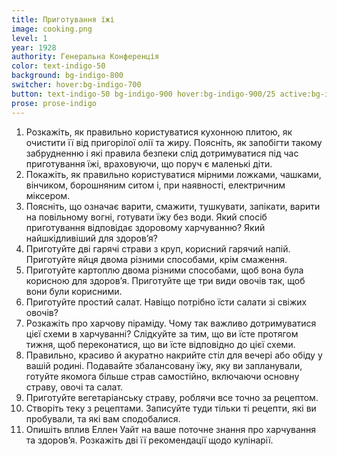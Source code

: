 ```yaml
---
title: Приготування їжі
image: cooking.png
level: 1
year: 1928
authority: Генеральна Конференція
color: text-indigo-50
background: bg-indigo-800
switcher: hover:bg-indigo-700
button: text-indigo-50 bg-indigo-900 hover:bg-indigo-900/25 active:bg-indigo-700
prose: prose-indigo
---
```


1. Розкажіть, як правильно користуватися кухонною плитою, як очистити її від пригорілої олії та жиру. Поясніть, як запобігти такому забрудненню і які правила безпеки слід дотримуватися під час приготування їжі, враховуючи, що поруч є маленькі діти.
2. Покажіть, як правильно користуватися мірними ложками, чашками, вінчиком, борошняним ситом і, при наявності, електричним міксером.
3. Поясніть, що означає варити, смажити, тушкувати, запікати, варити на повільному вогні, готувати їжу без води. Який спосіб приготування відповідає здоровому харчуванню? Який найшкідливіший для здоровʼя?
4. Приготуйте дві гарячі страви з круп, корисний гарячий напій. Приготуйте яйця двома різними способами, крім смаження.
5. Приготуйте картоплю двома різними способами, щоб вона була корисною для здоровʼя. Приготуйте ще три види овочів так, щоб вони були корисними.
6. Приготуйте простий салат. Навіщо потрібно їсти салати зі свіжих овочів?
7. Розкажіть про харчову піраміду. Чому так важливо дотримуватися цієї схеми в харчуванні? Слідкуйте за тим, що ви їсте протягом тижня, щоб переконатися, що ви їсте відповідно до цієї схеми.
8. Правильно, красиво й акуратно накрийте стіл для вечері або обіду у вашій родині. Подавайте збалансовану їжу, яку ви запланували, готуйте якомога більше страв самостійно, включаючи основну страву, овочі та салат.
9. Приготуйте вегетаріанську страву, роблячи все точно за рецептом.
10. Створіть теку з рецептами. Записуйте туди тільки ті рецепти, які ви пробували, та які вам сподобалися.
11. Опишіть вплив Еллен Уайт на ваше поточне знання про харчування та здоровʼя. Розкажіть дві її рекомендації щодо кулінарії.
